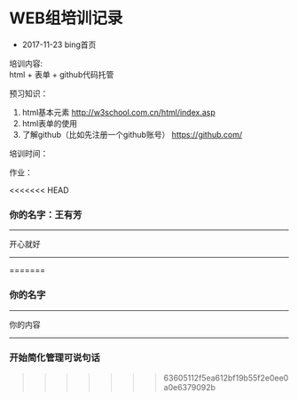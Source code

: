 # WEB组培训记录


- 2017-11-23 bing首页  

培训内容:  
html + 表单 + github代码托管  

预习知识：  
1. html基本元素 http://w3school.com.cn/html/index.asp  
2. html表单的使用  
3. 了解github（比如先注册一个github账号） https://github.com/

培训时间：  


作业：  

<<<<<<< HEAD
### 你的名字：王有芳

---

开心就好

---

=======
### 你的名字

---
你的内容

---

### 开始简化管理可说句话
>>>>>>> 63605112f5ea612bf19b55f2e0ee0a0e6379092b
